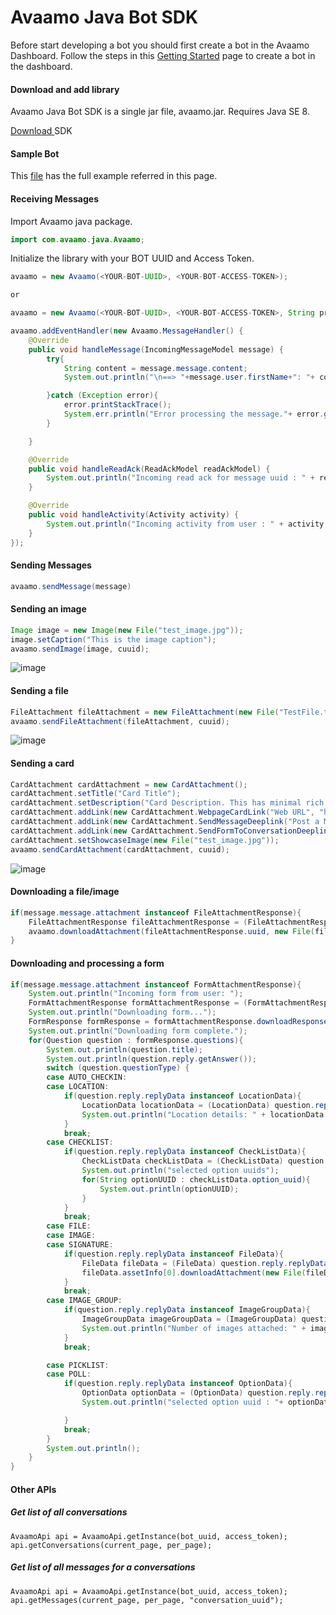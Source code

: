 # Avaamo Java Bot SDK

Before start developing a bot you should first create a bot in the Avaamo Dashboard.
Follow the steps in this [Getting Started](https://github.com/avaamo/java/wiki) page to create a bot in the dashboard.

#### Download and add library
Avaamo Java Bot SDK is a single jar file, avaamo.jar. Requires Java SE 8.

[ Download ](https://github.com/avaamo/java/blob/master/avaamo.jar?raw=true) SDK

#### Sample Bot

This [file](https://github.com/avaamo/java/blob/master/SampleBot.java?raw=true) has the full example referred in this page.

#### Receiving Messages

Import Avaamo java package.
```java
import com.avaamo.java.Avaamo;

```
Initialize the library with your BOT UUID and Access Token.

```java
avaamo = new Avaamo(<YOUR-BOT-UUID>, <YOUR-BOT-ACCESS-TOKEN>);

or

avaamo = new Avaamo(<YOUR-BOT-UUID>, <YOUR-BOT-ACCESS-TOKEN>, String proxyUsername, String proxyPassword, String proxyURI)

avaamo.addEventHandler(new Avaamo.MessageHandler() {
	@Override
	public void handleMessage(IncomingMessageModel message) {
		try{
			String content = message.message.content;
			System.out.println("\n==> "+message.user.firstName+": "+ content);					

		}catch (Exception error){
			error.printStackTrace();
			System.err.println("Error processing the message."+ error.getMessage());
		}

	}

	@Override
	public void handleReadAck(ReadAckModel readAckModel) {
		System.out.println("Incoming read ack for message uuid : " + readAckModel.read_ack.message_uuid );
	}

	@Override
	public void handleActivity(Activity activity) {
		System.out.println("Incoming activity from user : " + activity.user.firstName + " " + activity.user.lastName );
	}
});

```
#### Sending Messages

```java
avaamo.sendMessage(message)
```

#### Sending an image

```java
Image image = new Image(new File("test_image.jpg"));
image.setCaption("This is the image caption");
avaamo.sendImage(image, cuuid);
```
![image](screenshots/image.png)

#### Sending a file

```java
FileAttachment fileAttachment = new FileAttachment(new File("TestFile.txt"));
avaamo.sendFileAttachment(fileAttachment, cuuid);
```
![image](screenshots/file.png)

#### Sending a card

```java
CardAttachment cardAttachment = new CardAttachment();
cardAttachment.setTitle("Card Title");
cardAttachment.setDescription("Card Description. This has minimal rich text capabilities as well. For example <b>Bold</b> <i>Italics</i>");
cardAttachment.addLink(new CardAttachment.WebpageCardLink("Web URL", "http://www.avaamo.com"));
cardAttachment.addLink(new CardAttachment.SendMessageDeeplink("Post a Message", "Sample Action"));
cardAttachment.addLink(new CardAttachment.SendFormToConversationDeeplink("Open a Form", "63c906c3-553e-9680-c273-28d1e54da050", "Say Yes", null));
cardAttachment.setShowcaseImage(new File("test_image.jpg"));
avaamo.sendCardAttachment(cardAttachment, cuuid);
```
![image](screenshots/card.png)

#### Downloading a file/image

```java
if(message.message.attachment instanceof FileAttachmentResponse){
	FileAttachmentResponse fileAttachmentResponse = (FileAttachmentResponse)message.message.attachment;
	avaamo.downloadAttachment(fileAttachmentResponse.uuid, new File(fileAttachmentResponse.name));
}
```

#### Downloading and processing a form

```java
if(message.message.attachment instanceof FormAttachmentResponse){
	System.out.println("Incoming form from user: ");
	FormAttachmentResponse formAttachmentResponse = (FormAttachmentResponse) message.message.attachment;
	System.out.println("Downloading form...");
	FormResponse formResponse = formAttachmentResponse.downloadResponse();
	System.out.println("Downloading form complete.");
	for(Question question : formResponse.questions){
		System.out.println(question.title);
		System.out.println(question.reply.getAnswer());
		switch (question.questionType) {
		case AUTO_CHECKIN:
		case LOCATION:
			if(question.reply.replyData instanceof LocationData){
				LocationData locationData = (LocationData) question.reply.replyData;
				System.out.println("Location details: " + locationData.lat + " :: " + locationData.lng);
			}
			break;
		case CHECKLIST:
			if(question.reply.replyData instanceof CheckListData){
				CheckListData checkListData = (CheckListData) question.reply.replyData;
				System.out.println("selected option uuids");
				for(String optionUUID : checkListData.option_uuid){
					System.out.println(optionUUID);
				}
			}
			break;
		case FILE:
		case IMAGE:
		case SIGNATURE:
			if(question.reply.replyData instanceof FileData){
				FileData fileData = (FileData) question.reply.replyData;
				fileData.assetInfo[0].downloadAttachment(new File(fileData.assetInfo[0].file_name));
			}
			break;
		case IMAGE_GROUP:
			if(question.reply.replyData instanceof ImageGroupData){
				ImageGroupData imageGroupData = (ImageGroupData) question.reply.replyData;
				System.out.println("Number of images attached: " + imageGroupData.fileNames.length);
			}
			break;

		case PICKLIST:
		case POLL:
			if(question.reply.replyData instanceof OptionData){
				OptionData optionData = (OptionData) question.reply.replyData;
				System.out.println("selected option uuid : "+ optionData.option_uuid);

			}
			break;
		}
		System.out.println();
	}
}

```
#### Other APIs

##### Get list of all conversations

```
AvaamoApi api = AvaamoApi.getInstance(bot_uuid, access_token);
api.getConversations(current_page, per_page);
```

##### Get list of all messages for a conversations
```
AvaamoApi api = AvaamoApi.getInstance(bot_uuid, access_token);
api.getMessages(current_page, per_page, "conversation_uuid");
```
